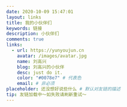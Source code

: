 ```yaml
---
date: 2020-10-09 15:47:01
layout: links
title: 我的小伙伴们
keywords: 链接
description: 小伙伴们
comments: true
links:
  - url: https://yunyoujun.cn
    avatar: /images/avatar.jpg
    name: 刘高兴
    blog: 刘高兴的小伙伴
    desc: just do it.
    color: "#0078e7" # 代表色
    email: # 非必须
placeholder: 还没想好说些什么 # 默认对友链的描述
tip: 友链加载中～如失败请刷新重试～
---
```

